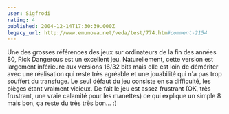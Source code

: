 ```yaml
---
user: Sigfrodi
rating: 4
published: 2004-12-14T17:30:39.000Z
legacy_url: http://www.emunova.net/veda/test/774.htm#comment-2154
---
```

Une des grosses références des jeux sur ordinateurs de la fin des années 80, Rick Dangerous est un excellent jeu. Naturellement, cette version est largement inférieure aux versions 16/32 bits mais elle est loin de démériter avec une réalisation qui reste très agréable et une jouabilité qui n'a pas trop souffert du transfuge. Le seul défaut du jeu consiste en sa difficulté, les pièges étant vraiment vicieux. De fait le jeu est assez frustrant (OK, très frustrant, une vraie calamité pour les manettes) ce qui explique un simple 8 mais bon, ça reste du très très bon... :)